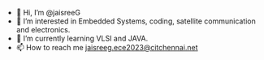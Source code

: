 - 👋 Hi, I’m @jaisreeG
- 👀 I’m interested in Embedded Systems, coding, satellite communication and electronics.
- 🌱 I’m currently learning VLSI and JAVA.
- 📫 How to reach me jaisreeg.ece2023@citchennai.net

<!---
jaisreeG/jaisreeG is a ✨ special ✨ repository because its `README.md` (this file) appears on your GitHub profile.
You can click the Preview link to take a look at your changes.
--->
